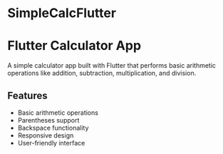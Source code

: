 # SimpleCalcFlutter
# Flutter Calculator App

A simple calculator app built with Flutter that performs basic arithmetic operations like addition, subtraction, multiplication, and division.

## Features

- Basic arithmetic operations
- Parentheses support
- Backspace functionality
- Responsive design
- User-friendly interface


